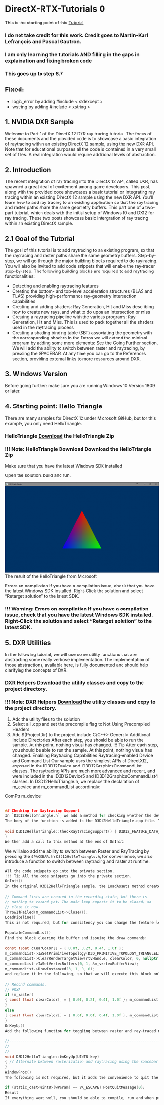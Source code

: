 # DirectX-RTX-Tutorials 0
This is the starting point of this [Tutorial](https://developer.nvidia.com/rtx/raytracing/dxr/dx12-raytracing-tutorial-part-1)
### I do not take credit for this work.  Credit goes to Martin-Karl Lefrançois and Pascal Gautron. 
### I am only learning the tutorials AND filling in the gaps in explaination and fixing broken code
### This goes up to step 6.7

## Fixed:
* logic_error by adding #include < stdexcept >
* wstring by adding #include < xstring >

## 1. NVIDIA DXR Sample
Welcome to Part 1 of the DirectX 12 DXR ray tracing tutorial. The focus of these documents and the provided code is to showcase a basic integration of raytracing within an existing DirectX 12 sample, using the new DXR API. Note that for educational purposes all the code is contained in a very small set of files. A real integration would require additional levels of abstraction.

## 2. Introduction
The recent integration of ray tracing into the DirectX 12 API, called DXR, has spawned a great deal of excitement among game developers. This post, along with the provided code showcases a basic tutorial on integrating ray tracing within an existing DirectX 12 sample using the new DXR API. You’ll learn how to add ray tracing to an existing application so that the ray tracing and raster paths share the same geometry buffers. This part one of a two-part tutorial, which deals with the initial setup of Windows 10 and DX12 for ray tracing. These two posts showcase basic intergration of ray tracing within an existing DirectX sample. 

## 2.1 Goal of the Tutorial
The goal of this tutorial is to add raytracing to an existing program, so that the raytracing and raster paths share the same geometry buffers. Step-by-step, we will go through the major building blocks required to do raytracing. You will also be invited to add code snippets that will enable the ray-tracer step-by-step. The following building blocks are required to add raytracing functionalities:

* Detecting and enabling raytracing features
* Creating the bottom- and top-level acceleration structures (BLAS and TLAS) providing high-performance ray-geometry intersection capabilities
* Creating and adding shaders: Ray Generation, Hit and Miss describing how to create new rays, and what to do upon an intersection or miss
* Creating a raytracing pipeline with the various programs: Ray Generation, Hit and Miss. This is used to pack together all the shaders used in the raytracing process
* Creating a shading binding table (SBT) associating the geometry with the corresponding shaders
In the Extras we will extend the minimal program by adding some more elements: See the Going Further section. We will add the ability to switch between raster and raytracing, by pressing the SPACEBAR. At any time you can go to the References section, providing external links to more resources around DXR.

## 3. Windows Version
Before going further: make sure you are running Windows 10 Version 1809 or later.

## 4. Starting point: Hello Triangle
There are many samples for DirectX 12 under Microsoft GitHub, but for this example, you only need HelloTriangle.

### HelloTriangle [Download](https://developer.nvidia.com/rtx/raytracing/dxr/tutorial/Files/HelloTriangle.zip) the HelloTriangle Zip
### !!! Note: HelloTriangle [Download](https://developer.nvidia.com/rtx/raytracing/dxr/tutorial/Files/HelloTriangle.zip) Download the HelloTriangle Zip
Make sure that you have the latest Windows SDK installed

Open the solution, build and run.

![Figure 1: The result of the HelloTriangle from Microsoft](1.PNG)
The result of the HelloTriangle from Microsoft

Errors on compilation If you have a compilation issue, check that you have the latest Windows SDK installed. Right-Click the solution and select “Retarget solution” to the latest SDK.
### !!! Warning: Errors on compilation If you have a compilation issue, check that you have the latest Windows SDK installed. Right-Click the solution and select “Retarget solution” to the latest SDK.

## 5. DXR Utilities
In the following tutorial, we will use some utility functions that are abstracting some really verbose implementation. The implementation of those abstractions, available here, is fully documented and should help clarifying the concepts of DXR.

### DXR Helpers [Download](https://developer.nvidia.com/rtx/raytracing/dxr/tutorial/Files/DXRHelpers.zip) the utility classes and copy to the project directory.
### !!! Note: DXR Helpers [Download](https://developer.nvidia.com/rtx/raytracing/dxr/tutorial/Files/DXRHelpers.zip) the utility classes and copy to the project directory.
1. Add the utility files to the solution
2. Select all .cpp and set the precompile flag to Not Using Precompiled Headers 
3. Add $(ProjectDir) to the project include C/C++> General> Additional Include Directories
After each step, you should be able to run the sample. At this point, nothing visual has changed.
!!! Tip After each step, you should be able to run the sample. At this point, nothing visual has changed.
Enabling Raytracing Capabilities
Raytracing-enabled Device and Command List
Our sample uses the simplest APIs of DirectX12, exposed in the ID3D12Device and ID3D12GraphicsCommandList classes. The raytracing APIs are much more advanced and recent, and were included in the ID3D12Device5 and ID3D12GraphicsCommandList4 classes. In D3D12HelloTriangle.h, we replace the declaration of m_device and m_commandList accordingly:

ComPtr<id3d12device5> m_device;
~~~~~~~~~~~~~~~~~~~~~~~~~~~~~~~~~~~~~~~~~~~~~~~~~~~~~~~~~~~~~~~~~~~~~~~~~~~~~~~~~~~~~~~~~~~~~~~~~~~~ C ComPtr m_commandList;

## Checking for Raytracing Support
In `D3D12HelloTriangle.h`, we add a method for checking whether the device supports raytracing:void CheckRaytracingSupport();
The body of the function is added to the D3D12HelloTriangle.cpp file. The raytracing features are part of the D3D12_FEATURE_DATA_D3D12_OPTIONS5 feature set:

void D3D12HelloTriangle::CheckRaytracingSupport() { D3D12_FEATURE_DATA_D3D12_OPTIONS5 options5 = {}; ThrowIfFailed(m_device->CheckFeatureSupport(D3D12_FEATURE_D3D12_OPTIONS5, &options5, sizeof(options5))); if (options5.RaytracingTier < D3D12_RAYTRACING_TIER_1_0) throw std::runtime_error("Raytracing not supported on device");
}
We then add a call to this method at the end of OnInit:

~~~~~~~~~~~~~~~~~~~~~~~~~~~~~~~~~~~~~~~~~~~~~~~~~~~~~~~~~~~~~~~~~~~~~~~~~~~~~~~~~~~~~~~~~~~~~~~~~~~~
We will also add the ability to switch between Raster and RayTracing by pressing the `SPACEBAR`.
In `D3D12HelloTriangle.h`, for convenience, we also introduce a function to switch between raytracing and raster at runtime.
~~~~~~~~~~~~~~~~~~~~~~~~~~~~~~~~~~~~~~~~~~~~~~~~~~~~~~~~~~~~~~~~~~~~~~~~~~~~~~~~~~~~~~~~~~~~~~~~~~~~ C virtual void OnKeyUp(UINT8 key); bool m_raster = true;
All the code snippets go into the private section.
!!! Tip All the code snippets go into the private section.
OnInit()
In the original D3D12HelloTriangle sample, the LoadAssets method creates, initializes and closes the command list. The raytracing setup will require an open command list, and for clarity we prefer adding the methods initializing the raytracing in the OnInit method. Therefore we need to move the following lines from LoadAssets() and put them at the end of the OnInit() function.

// Command lists are created in the recording state, but there is
// nothing to record yet. The main loop expects it to be closed, so
// close it now.
ThrowIfFailed(m_commandList->Close());
LoadPipeline()
This is not required, but for consistency you can change the feature level to D3D_FEATURE_LEVEL_12_1.

PopulateCommandList()
Find the block clearing the buffer and issuing the draw commands:

const float clearColor[] = { 0.0f, 0.2f, 0.4f, 1.0f };
m_commandList->IASetPrimitiveTopology(D3D_PRIMITIVE_TOPOLOGY_TRIANGLELIST);
m_commandList->ClearRenderTargetView(rtvHandle, clearColor, 0, nullptr);
m_commandList->IASetVertexBuffers(0, 1, &m_vertexBufferView);
m_commandList->DrawInstanced(3, 1, 0, 0);
and replace it by the following, so that we will execute this block only in rasterization mode. In the raytracing path we will simply clear the buffer with a different color for now.

// Record commands.
// #DXR
if (m_raster)
{ const float clearColor[] = { 0.0f, 0.2f, 0.4f, 1.0f }; m_commandList->IASetPrimitiveTopology(D3D_PRIMITIVE_TOPOLOGY_TRIANGLELIST); m_commandList->ClearRenderTargetView(rtvHandle, clearColor, 0, nullptr); m_commandList->IASetVertexBuffers(0, 1, &m_vertexBufferView); m_commandList->DrawInstanced(3, 1, 0, 0);
}
else
{ const float clearColor[] = { 0.6f, 0.8f, 0.4f, 1.0f }; m_commandList->ClearRenderTargetView(rtvHandle, clearColor, 0, nullptr);
}
OnKeyUp()
Add the following function for toggling between raster and ray-traced modes.

//-----------------------------------------------------------------------------
//
//
void D3D12HelloTriangle::OnKeyUp(UINT8 key)
{ // Alternate between rasterization and raytracing using the spacebar if (key == VK_SPACE) { m_raster = !m_raster; }
}
WindowProc()
The following is not required, but it adds the convenience to quit the application by pressing the ESC key. In the Win32Application.cpp file, in WindowProc, add the following code to the WM_KEYDOWN case to quit the application.

if (static_cast<uint8>(wParam) == VK_ESCAPE) PostQuitMessage(0);
Result
If everything went well, you should be able to compile, run and when pressing the spacebar, toggle between raster and raytracing mode. We are not doing any raytracing yet, but this will be our starting point.
